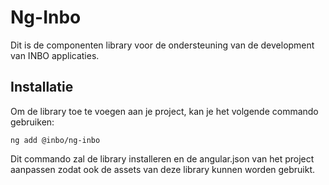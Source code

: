 # Ng-Inbo

Dit is de componenten library voor de ondersteuning van de development van INBO applicaties.

## Installatie

Om de library toe te voegen aan je project, kan je het volgende commando gebruiken:

`ng add @inbo/ng-inbo`

Dit commando zal de library installeren en de angular.json van het project aanpassen zodat ook de assets van deze
library kunnen worden gebruikt.


